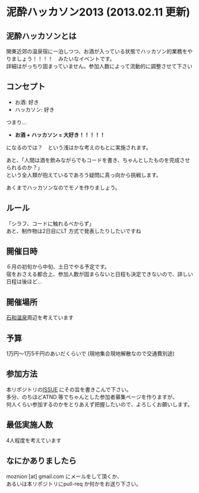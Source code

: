 # 泥酔ハッカソン2013 (2013.02.11 更新)
## 泥酔ハッカソンとは
関東近郊の温泉宿に一泊しつつ、お酒が入っている状態でハッカソン的業務をやりましょう！！！！　みたいなイベントです。  
詳細はがっちり固まっていません。参加人数によって流動的に調整させて下さい
## コンセプト
- お酒: 好き  
- ハッカソン: 好き  
  
つまり...  

- **お酒 + ハッカソン = 大好き！！！！！**

になるのでは？　という浅はかな考えのもとに実施されます。  
  
あと、「人間は酒を飲みながらでもコードを書き、ちゃんとしたものを完成させられるのか？」  
という全人類が抱えているであろう疑問に真っ向から挑戦します。  
  
あくまでハッカソンなのでモノを作りましょう。  
## ルール
「シラフ、コードに触れるべからず」  
あと、制作物は2日目にLT 方式で発表したりしたいですね
## 開催日時
６月の初旬から中旬、土日でやる予定です。  
宿をおさえる都合上、参加人数が固まらないと日程も決定できないので、詳しい日程は後ほど…
## 開催場所
[石和温泉](https://maps.google.co.jp/maps?hl=ja&safe=off&q=github+google+map+readme&ie=UTF-8&ei=7OQXUarJKcnMkwWNxIGYBA&ved=0CAgQ_AUoAA)周辺を考えています
## 予算
1万円〜1万5千円のあいだくらいで (現地集合現地解散なので交通費別途)
## 参加方法
本リポジトリの[ISSUE](https://github.com/moznion/DeisuiHackathon2013/issues) にその旨を書きこんで下さい。  
多分、のちほどATND 等でちゃんとした参加者募集ページを作りますが、  
何人くらい参加するのかをとりあえず把握したいので、よろしくお願いします。
## 最低実施人数
4人程度を考えています
## なにかありましたら
moznion [at] gmail.com にメールをして頂くか、  
あるいは本リポジトリにpull-req か何かをお送り下さい。
